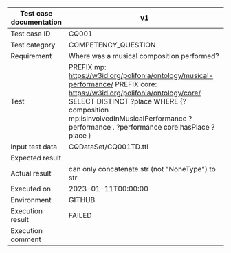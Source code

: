 | Test case documentation |                                                                                                                               v1                                                                                                                                |
| ----------------------- | --------------------------------------------------------------------------------------------------------------------------------------------------------------------------------------------------------------------------------------------------------------- |
| Test case ID            | CQ001                                                                                                                                                                                                                                                           |
| Test category           | COMPETENCY_QUESTION                                                                                                                                                                                                                                             |
| Requirement             | Where was a musical composition performed?                                                                                                                                                                                                                      |
| Test                    | PREFIX mp: <https://w3id.org/polifonia/ontology/musical-performance/> PREFIX core: <https://w3id.org/polifonia/ontology/core/> SELECT DISTINCT ?place WHERE {?composition mp:isInvolvedInMusicalPerformance ?performance . ?performance core:hasPlace ?place }  |
| Input test data         | CQDataSet/CQ001TD.ttl                                                                                                                                                                                                                                           |
| Expected result         |                                                                                                                                                                                                                                                                 |
| Actual result           | can only concatenate str (not "NoneType") to str                                                                                                                                                                                                                |
| Executed on             | 2023-01-11T00:00:00                                                                                                                                                                                                                                             |
| Environment             | GITHUB                                                                                                                                                                                                                                                          |
| Execution result        | FAILED                                                                                                                                                                                                                                                          |
| Execution comment       |                                                                                                                                                                                                                                                                 |
